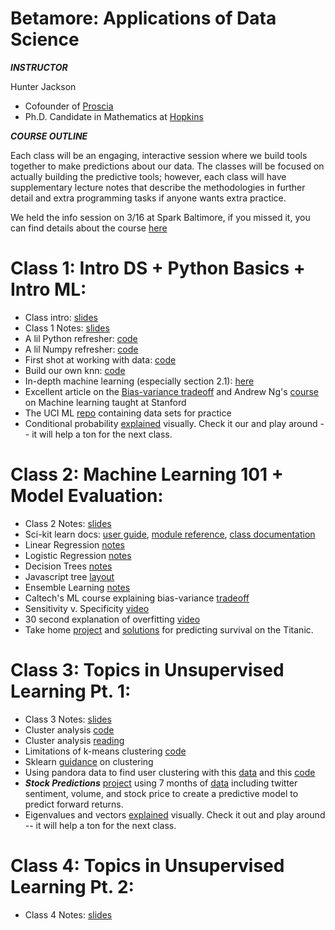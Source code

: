 # Betamore: Applications of Data Science

***INSTRUCTOR***

Hunter Jackson
*	Cofounder of [Proscia](https://www.proscia.com)
*	Ph.D. Candidate in Mathematics at [Hopkins](https://www.math.jhu.edu)

***COURSE OUTLINE***

Each class will be an engaging, interactive session where we build tools together to make predictions about our data. The classes will be focused on actually building the predictive tools; however, each class will have supplementary lecture notes that describe the methodologies in further detail and extra programming tasks if anyone wants extra practice.

We held the info session on 3/16 at Spark Baltimore, if you missed it, you can find details about the course [here](https://github.com/HunterUSF/BetamoreDS/blob/master/lecturenotes/DS_infosesh.pdf)

Class 1: Intro DS + Python Basics + Intro ML:
=============================================

*	Class intro: [slides](https://github.com/HunterUSF/BetamoreDS/blob/master/lecturenotes/DS_courseintro.pdf)
*	Class 1 Notes: [slides](https://github.com/HunterUSF/BetamoreDS/blob/master/lecturenotes/DS_lecture1.pdf)
*	A lil Python refresher: [code](https://github.com/HunterUSF/BetamoreDS/blob/master/code/pythonbasics.py)
*	A lil Numpy refresher: [code](https://github.com/HunterUSF/BetamoreDS/blob/master/code/numpybasics.py)
*	First shot at working with data: [code](https://github.com/HunterUSF/BetamoreDS/blob/master/code/iris_work.py)
*	Build our own knn: [code](https://github.com/HunterUSF/BetamoreDS/blob/master/code/knn.py)
*	In-depth machine learning (especially section 2.1): [here](http://www-bcf.usc.edu/~gareth/ISL/ISLR%20Sixth%20Printing.pdf)
*	Excellent article on the [Bias-variance tradeoff](http://scott.fortmann-roe.com/docs/BiasVariance.html) and Andrew Ng's [course](http://cs229.stanford.edu/materials.html) on Machine learning taught at Stanford
*	The UCI ML [repo](http://archive.ics.uci.edu/ml/) containing data sets for practice 
*	Conditional probability [explained](http://setosa.io/ev/conditional-probability/) visually. Check it our and play around -- it will help a ton for the next class.


Class 2: Machine Learning 101 + Model Evaluation:
=================================================

*	Class 2 Notes: [slides](https://github.com/HunterUSF/BetamoreDS/blob/master/lecturenotes/DS_Lecture2.pdf)
*	Sci-kit learn docs: [user guide](http://scikit-learn.org/stable/modules/neighbors.html), [module reference](http://scikit-learn.org/stable/modules/classes.html#module-sklearn.neighbors), [class documentation](http://scikit-learn.org/stable/modules/generated/sklearn.neighbors.KNeighborsClassifier.html)
*	Linear Regression [notes](https://github.com/HunterUSF/BetamoreDS/blob/master/notebooks/linear_regression.ipynb)
*	Logistic Regression [notes](https://github.com/HunterUSF/BetamoreDS/blob/master/notebooks/logistic_regression.ipynb)
*	Decision Trees [notes](https://github.com/HunterUSF/BetamoreDS/blob/master/notebooks/decision_trees.ipynb)
*	Javascript tree [layout](http://bl.ocks.org/mbostock/4339184)
*	Ensemble Learning [notes](https://github.com/HunterUSF/BetamoreDS/blob/master/notebooks/ensembling.ipynb)
*	Caltech's ML course explaining bias-variance [tradeoff](http://work.caltech.edu/library/081.html)
*	Sensitivity v. Specificity [video](https://www.youtube.com/watch?v=vtYDyGGeQyo)
*	30 second explanation of overfitting [video](https://www.quora.com/What-is-an-intuitive-explanation-of-overfitting/answer/Jessica-Su)
*	Take home [project](https://github.com/HunterUSF/BetamoreDS/blob/master/projects/titanic.md) and [solutions](https://github.com/HunterUSF/BetamoreDS/blob/master/code/titanic_solutions.py) for predicting survival on the Titanic.


Class 3: Topics in Unsupervised Learning Pt. 1:
===============================================
*	Class 3 Notes: [slides](https://github.com/HunterUSF/BetamoreDS/blob/master/lecturenotes/DS_lecture3.pdf)
*	Cluster analysis [code](https://github.com/HunterUSF/BetamoreDS/blob/master/code/clusteranalysis.py)
*	Cluster analysis [reading](http://www-users.cs.umn.edu/~kumar/dmbook/ch8.pdf)
* 	Limitations of k-means clustering [code](https://github.com/HunterUSF/BetamoreDS/blob/master/code/kmeans_limits.py)
*	Sklearn [guidance](http://scikit-learn.org/stable/modules/clustering.html) on clustering
*	Using pandora data to find user clustering with this [data](https://github.com/HunterUSF/BetamoreDS/blob/master/data/pandora.csv) and this [code](https://github.com/HunterUSF/BetamoreDS/blob/master/code/pandora.py)
* ***Stock Predictions*** [project](https://github.com/HunterUSF/BetamoreDS/blob/master/projects/ZYX_stocks.pdf) using 7 months of [data](https://github.com/HunterUSF/BetamoreDS/blob/master/data/ZYX_prices.csv) including twitter sentiment, volume, and stock price to create a predictive model to predict forward returns.
*	Eigenvalues and vectors [explained](http://setosa.io/ev/eigenvectors-and-eigenvalues/) visually. Check it out and play around -- it will help a ton for the next class.



Class 4: Topics in Unsupervised Learning Pt. 2:
===============================================
*	Class 4 Notes: [slides](https://github.com/HunterUSF/BetamoreDS/blob/master/lecturenotes/DS_lecture4.pdf)














